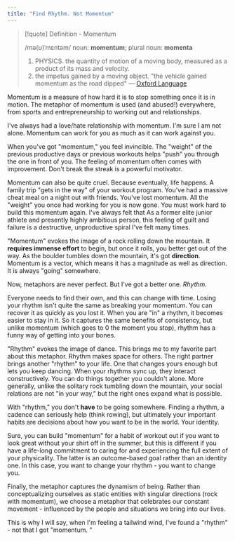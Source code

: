 ```yaml
---
title: "Find Rhythm. Not Momentum"
---
```

> [!quote] Definition - Momentum
> 
> /mə(ʊ)ˈmɛntəm/ 
> noun: **momentum**; plural noun: **momenta**
> 1. PHYSICS. 
> the quantity of motion of a moving body, measured as a product of its mass and velocity.
> 2. the impetus gained by a moving object. 
> "the vehicle gained momentum as the road dipped"
> — [Oxford Language](https://www.google.com/search?q=definition+of+momentum&oq=definition+of+momentum&aqs=chrome..69i57j0i19l4j69i61l3.3169j0j7&sourceid=chrome&ie=UTF-8)

Momentum is a measure of how hard it is to stop something once it is in motion. The metaphor of momentum is used (and abused!) everywhere, from sports and entrepreneurship to working out and relationships. 

I've always had a love/hate relationship with momentum. I'm sure I am not alone. Momentum can work for you as much as it can work against you. 

When you've got "momentum," you feel invincible. The "weight" of the previous productive days or previous workouts helps "push" you through the one in front of you. The feeling of momentum often comes with improvement. Don't break the streak is a powerful motivator. 

Momentum can also be quite cruel. Because eventually, life happens. A family trip "gets in the way" of your workout program. You've had a massive cheat meal on a night out with friends. You've lost momentum. All the "weight" you once had working for you is now gone. You must work hard to build this momentum again. I've always felt that  As a former elite junior athlete and presently highly ambitious person, this feeling of guilt and failure is a destructive, unproductive spiral I've felt many times. 

"Momentum" evokes the image of a rock rolling down the mountain. It **requires immense effort** to begin, but once it rolls, you better get out of the way. As the boulder tumbles down the mountain, it's got **direction**.  Momentum is a vector, which means it has a magnitude as well as direction. It is always "going" somewhere.

Now, metaphors are never perfect. But I've got a better one. *Rhythm*. 

Everyone needs to find their own, and this can change with time. Losing your rhythm isn't quite the same as breaking your momentum. You can recover it as quickly as you lost it. When you are "in" a rhythm, it becomes easier to stay in it. So it captures the same benefits of consistency, but unlike momentum (which goes to 0 the moment you stop), rhythm has a funny way of getting into your bones. 

"Rhythm" evokes the image of dance. This brings me to my favorite part about this metaphor. Rhythm makes space for others. The right partner brings another "rhythm" to your life. One that changes yours enough but lets you keep dancing. When your rhythms sync up, they interact constructively. You can do things together you couldn't alone. More generally, unlike the solitary rock tumbling down the mountain, your social relations are not "in your way," but the right ones expand what is possible. 

With "rhythm," you don't **have** to be going somewhere. Finding a rhythm, a cadence can seriously help (think rowing), but ultimately your important habits are decisions about how you want to be in the world. Your identity. 

Sure, you can build "momentum" for a habit of workout out if you want to look great without your shirt off in the summer, but this is different if you have a life-long commitment to caring for and experiencing the full extent of your physicality. The latter is an outcome-based goal rather than an identity one. In this case, you want to change your rhythm - you want to change you. 

Finally, the metaphor captures the dynamism of being. Rather than conceptualizing ourselves as static entities with singular directions (rock with momentum), we choose a metaphor that celebrates our constant movement - influenced by the people and situations we bring into our lives. 

This is why I will say, when I'm feeling a tailwind wind, I've found a "rhythm" - not that I got "momentum. "
